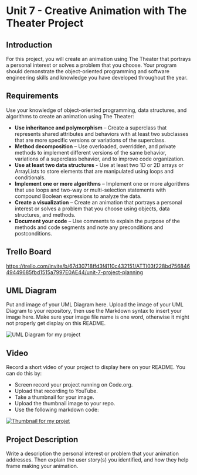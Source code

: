 # Unit 7 - Creative Animation with The Theater Project

## Introduction

For this project, you will create an animation using The Theater that portrays a personal interest or solves a problem that you choose. Your program should demonstrate the object-oriented programming and software engineering skills and knowledge you have developed throughout the year.

## Requirements

Use your knowledge of object-oriented programming, data structures, and algorithms to create an animation using The Theater:

- **Use inheritance and polymorphism** – Create a superclass that represents shared attributes and behaviors with at least two subclasses that are more specific versions or variations of the superclass.
- **Method decomposition** – Use overloaded, overridden, and private methods to implement different versions of the same behavior, variations of a superclass behavior, and to improve code organization.
- **Use at least two data structures** - Use at least two 1D or 2D arrays or ArrayLists to store elements that are manipulated using loops and conditionals.
- **Implement one or more algorithms** – Implement one or more algorithms that use loops and two-way or multi-selection statements with compound Boolean expressions to analyze the data.
- **Create a visualization** – Create an animation that portrays a personal interest or solves a problem that you choose using objects, data structures, and methods.
- **Document your code** – Use comments to explain the purpose of the methods and code segments and note any preconditions and postconditions.

## Trello Board

https://trello.com/invite/b/67d30718ffd3f4110c432151/ATTI03f228bd75684649449685fbd1515a7997E0AE44/unit-7-project-planning

## UML Diagram

Put and image of your UML Diagram here. Upload the image of your UML Diagram to your repository, then use the Markdown syntax to insert your image here. Make sure your image file name is one word, otherwise it might not properly get display on this README.

![UML Diagram for my project](nameOfImageFileHere.png)

## Video

Record a short video of your project to display here on your README. You can do this by:

- Screen record your project running on Code.org.
- Upload that recording to YouTube.
- Take a thumbnail for your image.
- Upload the thumbnail image to your repo.
- Use the following markdown code:

[![Thumbnail for my projet](nameOfThumbnail.png)](youtube-URL-here)

## Project Description

Write a description the personal interest or problem that your animation addresses. Then explain the user story(s) you identified, and how they help frame making your animation.
